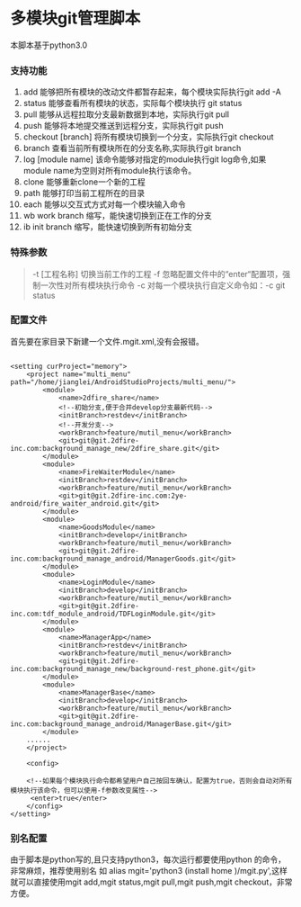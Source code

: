# 多模块git管理脚本
本脚本基于python3.0

### 支持功能
1. add 能够把所有模块的改动文件都暂存起来，每个模块实际执行git add -A
2. status 能够查看所有模块的状态，实际每个模块执行 git status
3. pull 能够从远程拉取分支最新数据到本地，实际执行git pull
4. push 能够将本地提交推送到远程分支，实际执行git push
5. checkout [branch] 将所有模块切换到一个分支，实际执行git checkout
6. branch 查看当前所有模块所在的分支名称,实际执行git branch
7. log [module name] 该命令能够对指定的module执行git log命令,如果module name为空则对所有module执行该命令。
8. clone 能够重新clone一个新的工程
9. path 能够打印当前工程所在的目录
10. each 能够以交互式方式对每一个模块输入命令
11. wb  work branch 缩写，能快速切换到正在工作的分支
12. ib init branch 缩写，能快速切换到所有初始分支

### 特殊参数
> -t  [工程名称] 切换当前工作的工程
  -f 忽略配置文件中的“enter“配置项，强制一次性对所有模块执行命令
  -c 对每一个模块执行自定义命令如：-c git status
  

### 配置文件
首先要在家目录下新建一个文件.mgit.xml,没有会报错。
```

<setting curProject="memory"> 
    <project name="multi_menu" path="/home/jianglei/AndroidStudioProjects/multi_menu/">
        <module>
            <name>2dfire_share</name>
            <!--初始分支,便于合并develop分支最新代码-->
            <initBranch>restdev</initBranch>
            <!--开发分支-->
            <workBranch>feature/mutil_menu</workBranch>
            <git>git@git.2dfire-inc.com:background_manage_new/2dfire_share.git</git>
        </module>
        <module>
            <name>FireWaiterModule</name>
            <initBranch>restdev</initBranch>
            <workBranch>feature/mutil_menu</workBranch>
            <git>git@git.2dfire-inc.com:2ye-android/fire_waiter_android.git</git>
        </module>
        <module>
            <name>GoodsModule</name>
            <initBranch>develop</initBranch>
            <workBranch>feature/mutil_menu</workBranch>
            <git>git@git.2dfire-inc.com:background_manage_android/ManagerGoods.git</git>
        </module>
        <module>
            <name>LoginModule</name>
            <initBranch>develop</initBranch>
            <workBranch>feature/mutil_menu</workBranch>
            <git>git@git.2dfire-inc.com:tdf_module_android/TDFLoginModule.git</git>
        </module>
        <module>
            <name>ManagerApp</name>
            <initBranch>restdev</initBranch>
            <workBranch>feature/mutil_menu</workBranch>
            <git>git@git.2dfire-inc.com:background_manage_new/background-rest_phone.git</git>
        </module>
        <module>
            <name>ManagerBase</name>
            <initBranch>develop</initBranch>
            <workBranch>feature/mutil_menu</workBranch>
            <git>git@git.2dfire-inc.com:background_manage_android/ManagerBase.git</git>
        </module>
	......
    </project>

	<config>
		
	<!--如果每个模块执行命令都希望用户自己按回车确认，配置为true，否则会自动对所有模块执行该命令，但可以使用-f参数改变属性-->
   	 <enter>true</enter>
	</config>
</setting>
```

### 别名配置
由于脚本是python写的,且只支持python3，每次运行都要使用python 的命令，非常麻烦，推荐使用别名
如 alias mgit='python3  (install home )/mgit.py',这样就可以直接使用mgit add,mgit status,mgit pull,mgit push,mgit checkout，非常方便。

